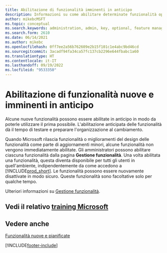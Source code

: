 ```yaml
---
title: Abilitazione di funzionalità imminenti in anticipo
description: Informazioni su come abilitare determinate funzionalità opzionali prima che diventino obbligatorie.
author: mikebcMSFT
ms.topic: conceptual
ms.search.keywords: administration, admin, key, optional, feature management, early access, preview
ms.search.form: 2610
ms.date: 06/14/2021
ms.author: mikebc
ms.openlocfilehash: 0ff7ee2a56b762609e2b15f101c1e4abc9bd46cd
ms.sourcegitcommit: 3acadf94fa34ca57fc137cb2296e644fbabc1a60
ms.translationtype: HT
ms.contentlocale: it-IT
ms.lasthandoff: 09/19/2022
ms.locfileid: "9533350"
---
```

# <a name="enabling-new-and-upcoming-features-ahead-of-time"></a>Abilitazione di funzionalità nuove e imminenti in anticipo

Alcune nuove funzionalità possono essere abilitate in anticipo in modo da poterle utilizzare il prima possibile. L'abilitazione anticipata delle funzionalità dà il tempo di testare e preparare l'organizzazione al cambiamento.

Quando Microsoft rilascia funzionalità o miglioramenti del design delle funzionalità come parte di aggiornamenti minori, alcune funzionalità non vengono immediatamente abilitate. Gli amministratori possono abilitare ciascuna funzionalità dalla pagina **Gestione funzionalità**. Una volta abilitata una funzionalità, questa diventa disponibile per tutti gli utenti in quell'ambiente, indipendentemente da come accedono a [!INCLUDE[prod_short](includes/prod_short.md)]. Le funzionalità possono essere nuovamente disattivate in modo sicuro. Queste funzionalità sono facoltative solo per qualche tempo.

Ulteriori informazioni su [Gestione funzionalità](/dynamics365/business-central/dev-itpro/administration/feature-management).  

## <a name="see-related-microsoft-training"></a>Vedi il relativo [training Microsoft](/training/modules/admin-online-dynamics-365-business-central/)

## <a name="see-also"></a>Vedere anche

[Funzionalità nuove e pianificate](/dynamics365-release-plan/2021wave1/)  


[!INCLUDE[footer-include](includes/footer-banner.md)]
